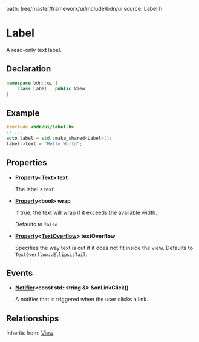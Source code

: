 path: tree/master/framework/ui/include/bdn/ui
source: Label.h

# Label

A read-only text label.

## Declaration

```C++
namespace bdn::ui {
	class Label : public View
}
```

## Example

```C++
#include <bdn/ui/Label.h>
// ...
auto label = std::make_shared<Label>();
label->text = "Hello World";
```

## Properties

* **[Property](../foundation/property.md)<[Text](text.md)\> text**

	The label's text.

* **[Property](../foundation/property.md)<bool\> wrap**

	If true, the text will wrap if it exceeds the available width.

	Defaults to `false`

* **[Property](../foundation/property.md)<[TextOverflow](text_overflow.md)\> textOverflow**

	Specifies the way text is cut if it does not fit inside the view.
	Defaults to `TextOverflow::EllipsisTail`.

## Events

* **[Notifier](../foundation/notifier.md)<const std::string &\> &onLinkClick()**

	A notifier that is triggered when the user clicks a link.

## Relationships

Inherits from: [View](view.md)
 